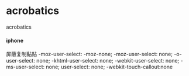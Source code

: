 # acrobatics
acrobatics

#### iphone
屏蔽复制黏贴
-moz-user-select: -moz-none;
    -moz-user-select: none;
    -o-user-select: none;
    -khtml-user-select: none;
    -webkit-user-select: none;
    -ms-user-select: none;
    user-select: none;
    -webkit-touch-callout:none
